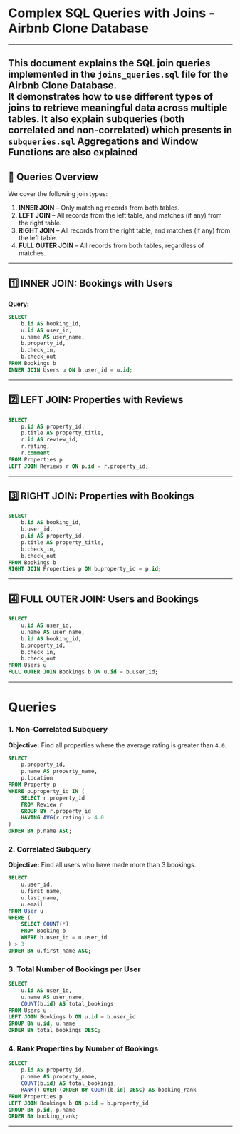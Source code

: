 # Complex SQL Queries with Joins - Airbnb Clone Database
---

This document explains the SQL join queries implemented in the `joins_queries.sql` file for the **Airbnb Clone Database**.  
It demonstrates how to use different types of joins to retrieve meaningful data across multiple tables.
It also explain **subqueries** (both correlated and non-correlated) which presents in `subqueries.sql`
Aggregations and Window Functions are also explained
---

## 🔑 Queries Overview

We cover the following join types:

1. **INNER JOIN** – Only matching records from both tables.  
2. **LEFT JOIN** – All records from the left table, and matches (if any) from the right table.  
3. **RIGHT JOIN** – All records from the right table, and matches (if any) from the left table.  
4. **FULL OUTER JOIN** – All records from both tables, regardless of matches.

---

## 1️⃣ INNER JOIN: Bookings with Users
**Query:**
```sql
SELECT 
    b.id AS booking_id,
    u.id AS user_id,
    u.name AS user_name,
    b.property_id,
    b.check_in,
    b.check_out
FROM Bookings b
INNER JOIN Users u ON b.user_id = u.id;
```

---

## 2️⃣ LEFT JOIN: Properties with Reviews
```sql
SELECT 
    p.id AS property_id,
    p.title AS property_title,
    r.id AS review_id,
    r.rating,
    r.comment
FROM Properties p
LEFT JOIN Reviews r ON p.id = r.property_id;
```

---

## 3️⃣ RIGHT JOIN: Properties with Bookings
```sql
SELECT 
    b.id AS booking_id,
    b.user_id,
    p.id AS property_id,
    p.title AS property_title,
    b.check_in,
    b.check_out
FROM Bookings b
RIGHT JOIN Properties p ON b.property_id = p.id;
```

---

## 4️⃣ FULL OUTER JOIN: Users and Bookings
```sql
SELECT 
    u.id AS user_id,
    u.name AS user_name,
    b.id AS booking_id,
    b.property_id,
    b.check_in,
    b.check_out
FROM Users u
FULL OUTER JOIN Bookings b ON u.id = b.user_id;
```
---
# Queries

### 1. Non-Correlated Subquery
**Objective:** Find all properties where the average rating is greater than `4.0`.

```sql
SELECT 
    p.property_id,
    p.name AS property_name,
    p.location
FROM Property p
WHERE p.property_id IN (
    SELECT r.property_id
    FROM Review r
    GROUP BY r.property_id
    HAVING AVG(r.rating) > 4.0
)
ORDER BY p.name ASC;
```
### 2. Correlated Subquery
**Objective:** Find all users who have made more than 3 bookings.
```sql
SELECT 
    u.user_id,
    u.first_name,
    u.last_name,
    u.email
FROM User u
WHERE (
    SELECT COUNT(*)
    FROM Booking b
    WHERE b.user_id = u.user_id
) > 3
ORDER BY u.first_name ASC;
```
### 3. Total Number of Bookings per User
```sql
SELECT 
    u.id AS user_id,
    u.name AS user_name,
    COUNT(b.id) AS total_bookings
FROM Users u
LEFT JOIN Bookings b ON u.id = b.user_id
GROUP BY u.id, u.name
ORDER BY total_bookings DESC;
```
### 4. Rank Properties by Number of Bookings
```sql
SELECT 
    p.id AS property_id,
    p.name AS property_name,
    COUNT(b.id) AS total_bookings,
    RANK() OVER (ORDER BY COUNT(b.id) DESC) AS booking_rank
FROM Properties p
LEFT JOIN Bookings b ON p.id = b.property_id
GROUP BY p.id, p.name
ORDER BY booking_rank;
```
---



